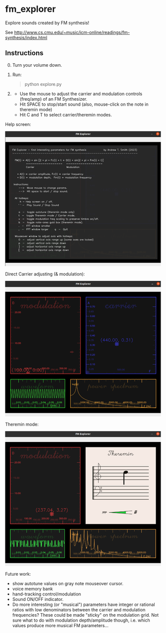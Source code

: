 # fm_explorer
Explore sounds created by FM synthesis!

See http://www.cs.cmu.edu/~music/icm-online/readings/fm-synthesis/index.html

## Instructions

0. Turn your volume down.
1. Run:

    > python explore.py

 2. * Use the mouse to adjust the carrier and modulation controls (freq/amp) of an FM Synthesizer.
    * Hit SPACE to stop/start sound (also, mouse-click on the note in theremin mode)
    * Hit C and T to select carrier/theremin modes.

Help screen:

![FM Explorer - info splash](https://github.com/andsmith/fm_explorer/blob/main/screen_help.png)

Direct Carrier adjusting (& modulation):

![FM Explorer - carrier adjust](https://github.com/andsmith/fm_explorer/blob/main/screen_carrier.png)

Theremin mode:

![res_detect_user_pick](https://github.com/andsmith/fm_explorer/blob/main/screen_theremin.png)


Future work:
  * show autotune values on gray note mouseover cursor.
  * voice memory bank
  * hand-tracking control/modulation
  * Sound ON/OFF indicator.
  * Do more interesting (or "musical") parameters have integer or rational ratios with low denominators between the carrier and modulation frequencies?  These could be made "sticky" on the modulation grid.  Not sure what to do with modulation depth/amplitude though, i.e. which values produce more musical FM parameters...
